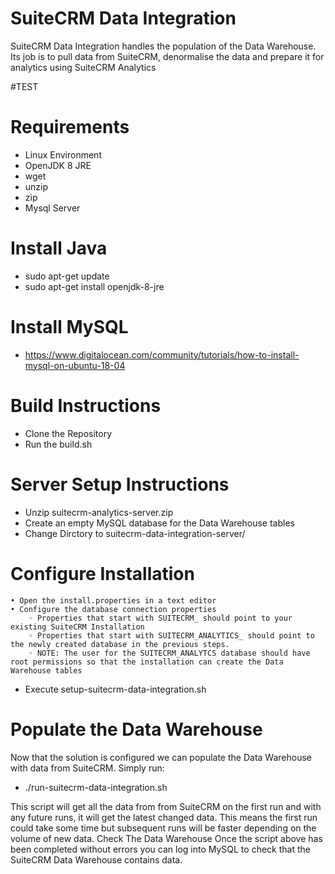 # SuiteCRM Data Integration
SuiteCRM Data Integration handles the population of the Data Warehouse. Its job is to pull data from SuiteCRM, denormalise the data and prepare it for analytics using SuiteCRM Analytics

#TEST

# Requirements

* Linux Environment
* OpenJDK 8 JRE
* wget
* unzip
* zip
* Mysql Server

# Install Java

* sudo apt-get update
* sudo apt-get install openjdk-8-jre

# Install MySQL

* https://www.digitalocean.com/community/tutorials/how-to-install-mysql-on-ubuntu-18-04

# Build Instructions

* Clone the Repository
* Run the build.sh

# Server Setup Instructions

* Unzip suitecrm-analytics-server.zip
* Create an empty MySQL database for the Data Warehouse tables
* Change Dirctory to suitecrm-data-integration-server/

# Configure Installation
    • Open the install.properties in a text editor
    • Configure the database connection properties
        ◦ Properties that start with SUITECRM_ should point to your existing SuiteCRM Installation
        ◦ Properties that start with SUITECRM_ANALYTICS_ should point to the newly created database in the previous steps.
        ◦ NOTE: The user for the SUITECRM_ANALYTCS database should have root permissions so that the installation can create the Data Warehouse tables

* Execute setup-suitecrm-data-integration.sh

# Populate the Data Warehouse
Now that the solution is configured we can populate the Data Warehouse with data from SuiteCRM. Simply run:

* ./run-suitecrm-data-integration.sh

This script will get all the data from from SuiteCRM on the first run and with any future runs, it will get the latest changed data. This means the first run could take some time but subsequent runs will be faster depending on the volume of new data.
Check The Data Warehouse
Once the script above has been completed without errors you can log into MySQL to check that the SuiteCRM Data Warehouse contains data.


